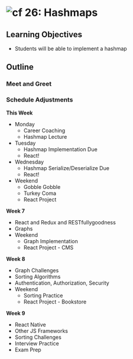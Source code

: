 ![cf](http://i.imgur.com/7v5ASc8.png) 26: Hashmaps
==================================================

## Learning Objectives
* Students will be able to implement a hashmap

## Outline

### Meet and Greet

### Schedule Adjustments
**This Week**

* Monday
    * Career Coaching
    * Hashmap Lecture
* Tuesday
    * Hashmap Implementation Due
    * React!
* Wednesday
    * Hashmap Serialize/Deserialize Due
    * React!
* Weekend
    * Gobble Gobble
    * Turkey Coma
    * React Project
    
**Week 7** 

* React and Redux and RESTfullygoodness
* Graphs
* Weekend
    * Graph Implementation
    * React Project - CMS

**Week 8** 

* Graph Challenges
* Sorting Algorithms
* Authentication, Authorization, Security
* Weekend
    * Sorting Practice
    * React Project - Bookstore

**Week 9** 
* React Native
* Other JS Frameworks
* Sorting Challenges
* Interview Practice
* Exam Prep
